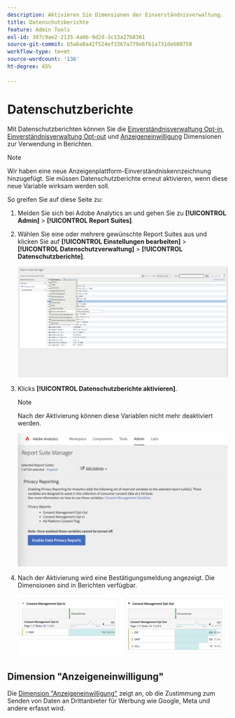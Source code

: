 ```yaml
---
description: Aktivieren Sie Dimensionen der Einverständnisverwaltung.
title: Datenschutzberichte
feature: Admin Tools
exl-id: 307c9ae2-2135-4a0b-9d2d-3c13a27b8361
source-git-commit: b5aba8a42f524ef3367a779e6fb1a731de680750
workflow-type: tm+mt
source-wordcount: '136'
ht-degree: 45%

---
```


# Datenschutzberichte

Mit Datenschutzberichten können Sie die [Einverständnisverwaltung Opt-in](/help/components/dimensions/cm-opt-in.md), [Einverständnisverwaltung Opt-out](/help/components/dimensions/cm-opt-out.md) und [Anzeigeneinwilligung](/help/components//dimensions/ad-consent.md) Dimensionen zur Verwendung in Berichten.

>[!NOTE]
>
>Wir haben eine neue Anzeigenplattform-Einverständniskennzeichnung hinzugefügt. Sie müssen Datenschutzberichte erneut aktivieren, wenn diese neue Variable wirksam werden soll.

So greifen Sie auf diese Seite zu:

1. Melden Sie sich bei Adobe Analytics an und gehen Sie zu **[!UICONTROL Admin]** > **[!UICONTROL Report Suites]**.
1. Wählen Sie eine oder mehrere gewünschte Report Suites aus und klicken Sie auf **[!UICONTROL Einstellungen bearbeiten]** > **[!UICONTROL Datenschutzverwaltung]** > **[!UICONTROL Datenschutzberichte]**.

   ![Bearbeiten von Einstellungen](assets/rsm-privacy-select.png)

1. Klicks **[!UICONTROL Datenschutzberichte aktivieren]**.

   >[!NOTE]
   >
   >Nach der Aktivierung können diese Variablen nicht mehr deaktiviert werden.

   ![Aktivieren](assets/rsm-privacy-enable.png)

1. Nach der Aktivierung wird eine Bestätigungsmeldung angezeigt. Die Dimensionen sind in Berichten verfügbar.

   ![Bericht](assets/consent-management.png)

## Dimension &quot;Anzeigeneinwilligung&quot;

Die [Dimension &quot;Anzeigeneinwilligung&quot;](/help/components/dimensions/ad-consent.md) zeigt an, ob die Zustimmung zum Senden von Daten an Drittanbieter für Werbung wie Google, Meta und andere erfasst wird.